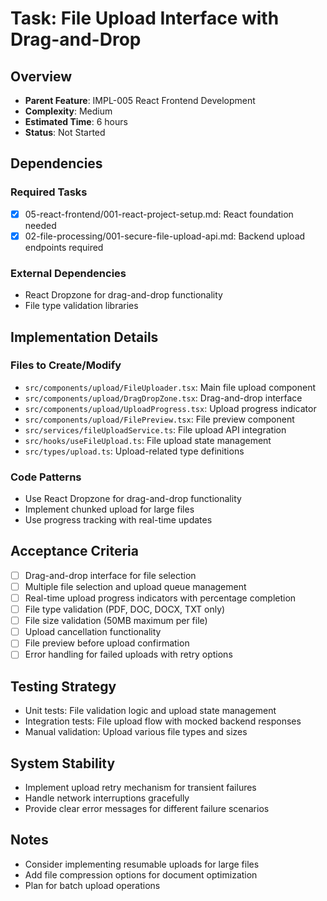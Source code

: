 # Task: File Upload Interface with Drag-and-Drop

## Overview
- **Parent Feature**: IMPL-005 React Frontend Development
- **Complexity**: Medium
- **Estimated Time**: 6 hours
- **Status**: Not Started

## Dependencies
### Required Tasks
- [x] 05-react-frontend/001-react-project-setup.md: React foundation needed
- [x] 02-file-processing/001-secure-file-upload-api.md: Backend upload endpoints required

### External Dependencies
- React Dropzone for drag-and-drop functionality
- File type validation libraries

## Implementation Details
### Files to Create/Modify
- `src/components/upload/FileUploader.tsx`: Main file upload component
- `src/components/upload/DragDropZone.tsx`: Drag-and-drop interface
- `src/components/upload/UploadProgress.tsx`: Upload progress indicator
- `src/components/upload/FilePreview.tsx`: File preview component
- `src/services/fileUploadService.ts`: File upload API integration
- `src/hooks/useFileUpload.ts`: File upload state management
- `src/types/upload.ts`: Upload-related type definitions

### Code Patterns
- Use React Dropzone for drag-and-drop functionality
- Implement chunked upload for large files
- Use progress tracking with real-time updates

## Acceptance Criteria
- [ ] Drag-and-drop interface for file selection
- [ ] Multiple file selection and upload queue management
- [ ] Real-time upload progress indicators with percentage completion
- [ ] File type validation (PDF, DOC, DOCX, TXT only)
- [ ] File size validation (50MB maximum per file)
- [ ] Upload cancellation functionality
- [ ] File preview before upload confirmation
- [ ] Error handling for failed uploads with retry options

## Testing Strategy
- Unit tests: File validation logic and upload state management
- Integration tests: File upload flow with mocked backend responses
- Manual validation: Upload various file types and sizes

## System Stability
- Implement upload retry mechanism for transient failures
- Handle network interruptions gracefully
- Provide clear error messages for different failure scenarios

## Notes
- Consider implementing resumable uploads for large files
- Add file compression options for document optimization
- Plan for batch upload operations